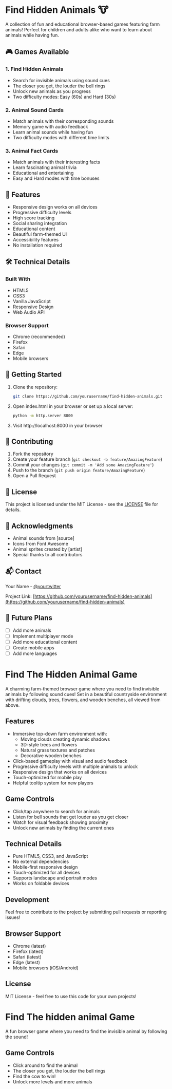 # Find Hidden Animals 🐮

A collection of fun and educational browser-based games featuring farm animals! Perfect for children and adults alike who want to learn about animals while having fun.

## 🎮 Games Available

### 1. Find Hidden Animals
- Search for invisible animals using sound cues
- The closer you get, the louder the bell rings
- Unlock new animals as you progress
- Two difficulty modes: Easy (60s) and Hard (30s)

### 2. Animal Sound Cards
- Match animals with their corresponding sounds
- Memory game with audio feedback
- Learn animal sounds while having fun
- Two difficulty modes with different time limits

### 3. Animal Fact Cards
- Match animals with their interesting facts
- Learn fascinating animal trivia
- Educational and entertaining
- Easy and Hard modes with time bonuses

## 🚀 Features

- Responsive design works on all devices
- Progressive difficulty levels
- High score tracking
- Social sharing integration
- Educational content
- Beautiful farm-themed UI
- Accessibility features
- No installation required

## 🛠 Technical Details

### Built With
- HTML5
- CSS3
- Vanilla JavaScript
- Responsive Design
- Web Audio API

### Browser Support
- Chrome (recommended)
- Firefox
- Safari
- Edge
- Mobile browsers

## 🎯 Getting Started

1. Clone the repository:
   ```bash
   git clone https://github.com/yourusername/find-hidden-animals.git
   ```

2. Open index.html in your browser or set up a local server:
   ```bash
   python -m http.server 8000
   ```

3. Visit http://localhost:8000 in your browser

## 📝 Contributing

1. Fork the repository
2. Create your feature branch (`git checkout -b feature/AmazingFeature`)
3. Commit your changes (`git commit -m 'Add some AmazingFeature'`)
4. Push to the branch (`git push origin feature/AmazingFeature`)
5. Open a Pull Request

## 📜 License

This project is licensed under the MIT License - see the [LICENSE](LICENSE) file for details.

## 🙏 Acknowledgments

- Animal sounds from [source]
- Icons from Font Awesome
- Animal sprites created by [artist]
- Special thanks to all contributors

## 📬 Contact

Your Name - [@yourtwitter](https://twitter.com/yourtwitter)

Project Link: [https://github.com/yourusername/find-hidden-animals](https://github.com/yourusername/find-hidden-animals)

## 🔮 Future Plans

- [ ] Add more animals
- [ ] Implement multiplayer mode
- [ ] Add more educational content
- [ ] Create mobile apps
- [ ] Add more languages

# Find The Hidden Animal Game

A charming farm-themed browser game where you need to find invisible animals by following sound cues! Set in a beautiful countryside environment with drifting clouds, trees, flowers, and wooden benches, all viewed from above.

## Features
- Immersive top-down farm environment with:
  - Moving clouds creating dynamic shadows
  - 3D-style trees and flowers
  - Natural grass textures and patches
  - Decorative wooden benches
- Click-based gameplay with visual and audio feedback
- Progressive difficulty levels with multiple animals to unlock
- Responsive design that works on all devices
- Touch-optimized for mobile play
- Helpful tooltip system for new players

## Game Controls
- Click/tap anywhere to search for animals
- Listen for bell sounds that get louder as you get closer
- Watch for visual feedback showing proximity
- Unlock new animals by finding the current ones

## Technical Details
- Pure HTML5, CSS3, and JavaScript
- No external dependencies
- Mobile-first responsive design
- Touch-optimized for all devices
- Supports landscape and portrait modes
- Works on foldable devices

## Development
Feel free to contribute to the project by submitting pull requests or reporting issues!

## Browser Support
- Chrome (latest)
- Firefox (latest)
- Safari (latest)
- Edge (latest)
- Mobile browsers (iOS/Android)

## License
MIT License - feel free to use this code for your own projects!

# Find The hidden animal Game

A fun browser game where you need to find the invisible animal by following the sound!


## Game Controls
- Click around to find the animal
- The closer you get, the louder the bell rings
- Find the cow to win!
- Unlock more levels and more animals